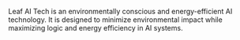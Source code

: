 Leaf AI Tech is an environmentally conscious and energy-efficient AI technology. It is designed to minimize environmental impact while maximizing logic and energy efficiency in AI systems.
